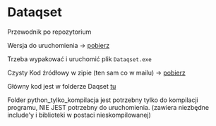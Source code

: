 # Dataqset
Przewodnik po repozytorium

Wersja do uruchomienia -> [pobierz](https://github.com/QSuHack/Dataqset/releases/download/v0.5/Dataqset.zip)

Trzeba wypakować i uruchomić plik `Dataqset.exe`

Czysty Kod źródłowy w zipie (ten sam co w mailu) -> [pobierz](https://github.com/QSuHack/Dataqset/releases/download/v0.5/kod_zrodlowy.zip)

Główny kod jest w folderze Daqset [tu](../master/Dataqset)

Folder python_tylko_kompilacja jest potrzebny tylko do kompilacji programu,
NIE JEST potrzebny do uruchomienia. (zawiera niezbędne include'y i biblioteki w postaci nieskompilowanej)
